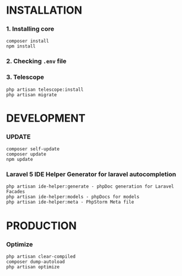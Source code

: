 # INSTALLATION

### 1. Installing core

    composer install
    npm install
    
### 2. Checking `.env` file     

### 3. Telescope
 
    php artisan telescope:install
    php artisan migrate


# DEVELOPMENT

### UPDATE

    composer self-update
    composer update
    npm update

### Laravel 5 IDE Helper Generator for laravel autocompletion

    php artisan ide-helper:generate - phpDoc generation for Laravel Facades
    php artisan ide-helper:models - phpDocs for models
    php artisan ide-helper:meta - PhpStorm Meta file

# PRODUCTION

### Optimize

    php artisan clear-compiled 
    composer dump-autoload
    php artisan optimize




